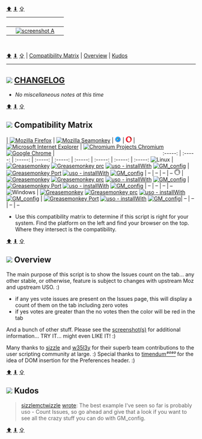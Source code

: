 [&#x2B06;](#body "Top") [&#x2B07;](#footer "Bottom") [&#x21EA;](#user-content "Top of User Content")

| &emsp; |
| :-----: |
| &emsp; [![screenshot A](https://raw.githubusercontent.com/Martii/UserScripts/master/src/uso/Count%20Issues/res/screenshotAx75.png)](https://github.com/Martii/UserScripts/raw/master/src/uso/Count%20Issues/res/screenshotA.png "General Highlighted Overview") &emsp; |

<br />

[&#x2B06;](#body "Top") [&#x2B07;](#footer "Bottom") [&#x21EA;](#user-content "Top of User Content") | [Compatibility Matrix](#-compatibility-matrix) | [Overview](#-overview) | [Kudos](#-kudos)

---

## ![](https://raw.githubusercontent.com/Martii/UserScripts/master/res/info16.png) [CHANGELOG](https://github.com/Martii/UserScripts/commits/master/src/uso/Count%20Issues)
* *No miscellaneous notes at this time*

[&#x2B06;](#body "Top") [&#x2B07;](#footer "Bottom") [&#x21EA;](#user-content "Top of User Content")
## ![](https://raw.githubusercontent.com/Martii/UserScripts/master/res/info16.png) Compatibility Matrix

 | [![Mozilla Firefox][imgfx]][urlfx] | [![Mozilla Seamonkey][imgsm]][urlsm] | [![Apple Safari][imgsi]][urlsi] | [![Opera Software Opera][imgoa]][urloa] | [![Microsoft Internet Explorer][imgie]][urlie] | [![Chromium Projects Chromium][imgcm]][urlcm][![Google Chrome][imgce]][urlce] | &emsp;&emsp;&emsp;&emsp;&emsp;&emsp;&emsp;&emsp;&emsp;&emsp;&emsp;&emsp;&emsp;&emsp;&emsp;&emsp;&emsp;&emsp;&emsp;&emsp;
:-----: | :-----: | :-----: | :-----: | :-----: | :-----: | :-----: | :-----: | :-----:
![Linux][imgtux]     | [![Greasemonkey][imggmao]][urlgmao] [![Greasemonkey prc][imggmsf]][urlgmsf]&#10;[![uso - installWith][imgiwi]][urliwi] [![GM_config][imggmc]][urlgmc] | [![Greasemonkey Port][imggpsf]][urlgpsf] [![uso - installWith][imgiwi]][urliwi] [![GM_config][imggmc]][urlgmc] | &ndash; | &ndash; | &ndash; | &ndash;
![Macintosh][imgmac] | [![Greasemonkey][imggmao]][urlgmao] [![Greasemonkey prc][imggmsf]][urlgmsf]&#10;[![uso - installWith][imgiwi]][urliwi] [![GM_config][imggmc]][urlgmc] | [![Greasemonkey Port][imggpsf]][urlgpsf] [![uso - installWith][imgiwi]][urliwi] [![GM_config][imggmc]][urlgmc] | &ndash; | &ndash; | &ndash; | &ndash;
![Windows][imgwin]   | [![Greasemonkey][imggmao]][urlgmao] [![Greasemonkey prc][imggmsf]][urlgmsf]&#10;[![uso - installWith][imgiwi]][urliwi] [![GM_config][imggmc]][urlgmc] | [![Greasemonkey Port][imggpsf]][urlgpsf] [![uso - installWith][imgiwi]][urliwi] [![GM_config][imggmc]][urlgmc]| &ndash; | &ndash; | &ndash; | &ndash;

* Use this compatibility matrix to determine if this script is right for your system. Find the platform on the left and find your browser on the top. Where they intersect is the compatibility.

[c]: https://raw.githubusercontent.com/Martii/UserScripts/master/res/compatibilityMatrix/clear16.png
[ch]: https://raw.githubusercontent.com/Martii/UserScripts/master/res/compatibilityMatrix/clearhalf16.png
[imgwin]: https://raw.githubusercontent.com/Martii/UserScripts/master/res/compatibilityMatrix/windows16.png "Windows"
[imgtux]: https://raw.githubusercontent.com/Martii/UserScripts/master/res/compatibilityMatrix/linux16.png "Linux"
[imgmac]: https://raw.githubusercontent.com/Martii/UserScripts/master/res/compatibilityMatrix/macintosh16.png "Macintosh"
[imgfx]: https://raw.githubusercontent.com/Martii/UserScripts/master/res/compatibilityMatrix/firefox16.png "Mozilla Firefox"
[imgsm]: https://raw.githubusercontent.com/Martii/UserScripts/master/res/compatibilityMatrix/seamonkey16.png "Mozilla Seamonkey"
[imgsi]: https://raw.githubusercontent.com/Martii/UserScripts/master/res/compatibilityMatrix/safari16.png "Apple Safari"
[imgoa]: https://raw.githubusercontent.com/Martii/UserScripts/master/res/compatibilityMatrix/opera16.png "Opera Software Opera"
[imgie]: https://raw.githubusercontent.com/Martii/UserScripts/master/res/compatibilityMatrix/iexplorer16.png "Microsoft Internet Explorer"
[imgcm]: https://raw.githubusercontent.com/Martii/UserScripts/master/res/compatibilityMatrix/chromium16.png "Chromium Projects Chromium"
[imgce]: https://raw.githubusercontent.com/Martii/UserScripts/master/res/compatibilityMatrix/chrome16.png "Google Chrome"
[imggmao]: https://raw.githubusercontent.com/Martii/UserScripts/master/res/compatibilityMatrix/amogreasemonkey16.png "Greasemonkey on Moz"
[imggmsf]: https://raw.githubusercontent.com/Martii/UserScripts/master/res/compatibilityMatrix/sfgreasemonkey16.png "Greasemonkey on SF"
[imggpsf]: https://raw.githubusercontent.com/Martii/UserScripts/master/res/compatibilityMatrix/gmport16.png "Greasemonkey Port"
[imgtmgo]: https://raw.githubusercontent.com/Martii/UserScripts/master/res/compatibilityMatrix/tampermonkey16.png "TamperMonkey"
[imgvmoa]: https://raw.githubusercontent.com/Martii/UserScripts/master/res/compatibilityMatrix/violentmonkey16.png "Violent monkey"
[imgiwi]: https://raw.githubusercontent.com/Martii/UserScripts/master/res/compatibilityMatrix/iw16.png "uso - installWith"
[imggmc]: https://raw.githubusercontent.com/sizzlemctwizzle/GM_config/master/gm_config_icon.png "GM_config"
[urlfx]: https://www.getfirefox.com/
[urlsm]: http://www.seamonkey-project.org/
[urlsi]: http://www.apple.com/safari/
[urloa]: http://www.opera.com/
[urlie]: http://www.microsoft.com/windows/internet-explorer/
[urlcm]: http://dev.chromium.org/chromium-projects
[urlce]: http://www.google.com/chrome/
[urlgmao]: https://addons.mozilla.org/firefox/addon/748
[urlgmsf]: https://sf.net/projects/greasemonkey/files/
[urlgpsf]: https://sf.net/projects/gmport/files/
[urltmgo]: http://chrome.google.com/webstore/detail/dhdgffkkebhmkfjojejmpbldmpobfkfo
[urlvmop]: http://addons.opera.com/extensions/details/violent-monkey/?hidemessage=1
[urliwi]: https://openuserjs.org/scripts/marti/httpuserscripts.orgusers37004/uso_-_installWith
[urlgmc]: https://github.com/sizzlemctwizzle/GM_config/wiki/

[&#x2B06;](#body "Top") [&#x2B07;](#footer "Bottom") [&#x21EA;](#user-content "Top of User Content")
## ![](https://raw.githubusercontent.com/Martii/UserScripts/master/res/info16.png) Overview

The main purpose of this script is to show the Issues count on the tab... any other stable, or otherwise, feature is subject to changes with upstream Moz and upstream USO. :)

* if any yes vote issues are present on the Issues page, this will display a count of them on the tab including zero votes
* if yes votes are greater than the no votes then the color will be red in the tab

And a bunch of other stuff. Please see the [screenshot(s)](#user-content) for additional information... TRY IT... might even LIKE IT! :)

Many thanks to [sizzle](https://openuserjs.org/users/sizzle) and [w35l3y](https://github.com/w35l3y) for their superb team contributions to the user scripting community at large. :) Special thanks to [timendum](http://userscripts.org/users/2396)*[&#x2078;&#x2070;&#x2078;&#x2070;](http://userscripts.org:8080/users/2396)* for the idea of DOM insertion for the Preferences header. :)

[&#x2B06;](#body "Top") [&#x2B07;](#footer "Bottom") [&#x21EA;](#user-content "Top of User Content")
## ![](https://raw.githubusercontent.com/Martii/UserScripts/master/res/info16.png) Kudos

> [sizzlemctwizzle](https://github.com/sizzlemctwizzle) [wrote](https://github.com/sizzlemctwizzle/GM_config/wiki#in-conclusion):
The best example I've seen so far is probably uso - Count Issues, so go ahead and give that a look if you want to see all the crazy stuff you can do with GM_config.

[&#x2B06;](#body "Top") [&#x2B07;](#footer "Bottom") [&#x21EA;](#user-content "Top of User Content")
